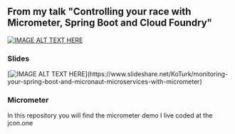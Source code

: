 ## From my talk  "Controlling your race with Micrometer, Spring Boot and Cloud Foundry"
[![IMAGE ALT TEXT HERE](https://image.slidesharecdn.com/jconmicrometer-201029175354/95/monitoring-your-spring-boot-and-micronaut-microservices-with-micrometer-1-638.jpg)](https://www.youtube.com/watch?v=UNszkYpaMZc)

### Slides <br>
[![IMAGE ALT TEXT HERE](https://image.slidesharecdn.com/jconmicrometer-201029175354/95/monitoring-your-spring-boot-and-micronaut-microservices-with-micrometer-1-638.jpg?)](https://www.slideshare.net/KoTurk/monitoring-your-spring-boot-and-micronaut-microservices-with-micrometer)

### Micrometer
In this repository you will find the micrometer demo I live coded at the jcon.one<br>


